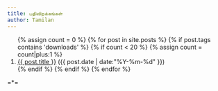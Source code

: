 ```yaml
---
title: பதிவிறக்கங்கள்
author: Tamilan
---
```


<ol class="posts">
{% assign count = 0 %}
{% for post in site.posts %}
  {% if post.tags contains 'downloads' %}
    {% if count < 20 %}
      {% assign count = count|plus:1 %}
      <div class="post_info">
        <li>
          <a href="{{ post.url }}">{{ post.title }}</a>
          <span>({{ post.date | date:"%Y-%m-%d" }})</span>
        </li>
      </div>
    {% endif %}
  {% endif %}
{% endfor %}
</ol>

=*=